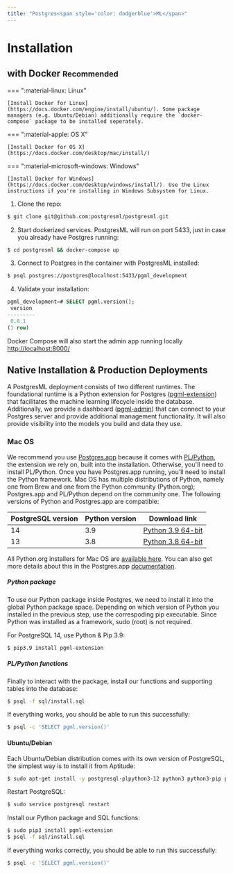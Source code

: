 ```yaml
---
title: "Postgres<span style='color: dodgerblue'>ML</span>"
---
```


# Installation

## with Docker <small>Recommended</small>
=== ":material-linux: Linux"

    [Install Docker for Linux](https://docs.docker.com/engine/install/ubuntu/). Some package managers (e.g. Ubuntu/Debian) additionally require the `docker-compose` package to be installed seperately.

=== ":material-apple: OS X"

    [Install Docker for OS X](https://docs.docker.com/desktop/mac/install/) 

=== ":material-microsoft-windows: Windows"

    [Install Docker for Windows](https://docs.docker.com/desktop/windows/install/). Use the Linux instructions if you're installing in Windows Subsystem for Linux.

1) Clone the repo:
```bash
$ git clone git@github.com:postgresml/postgresml.git
```

2) Start dockerized services. PostgresML will run on port 5433, just in case you already have Postgres running:
```bash
$ cd postgresml && docker-compose up
```

3) Connect to Postgres in the container with PostgresML installed:
```bash
$ psql postgres://postgres@localhost:5433/pgml_development
```

4) Validate your installation:
```sql
pgml_development=# SELECT pgml.version();
 version
---------
 0.8.1
(1 row)
```

Docker Compose will also start the admin app running locally [http://localhost:8000/](http://localhost:8000/)


## Native Installation & Production Deployments

A PostgresML deployment consists of two different runtimes. The foundational runtime is a Python extension for Postgres ([pgml-extension](./pgml-extension/)) that facilitates the machine learning lifecycle inside the database. Additionally, we provide a dashboard ([pgml-admin](./pgml-admin/)) that can connect to your Postgres server and provide additional management functionality. It will also provide visibility into the models you build and data they use. 

### Mac OS

We recommend you use [Postgres.app](https://postgresapp.com/) because it comes with [PL/Python](https://www.postgresql.org/docs/current/plpython.html), the extension we rely on, built into the installation. Otherwise, you'll need to install PL/Python. Once you have Postgres.app running, you'll need to install the Python framework. Mac OS has multiple distributions of Python, namely one from Brew and one from the Python community (Python.org); Postgres.app and PL/Python depend on the community one. The following versions of Python and Postgres.app are compatible:

| **PostgreSQL version** | **Python version** | **Download link**                                                                       |
|------------------------|--------------------|-----------------------------------------------------------------------------------------|
| 14                     | 3.9                | [Python 3.9 64-bit](https://www.python.org/ftp/python/3.9.12/python-3.9.12-macos11.pkg) |
| 13                     | 3.8                | [Python 3.8 64-bit](https://www.python.org/ftp/python/3.8.10/python-3.8.10-macos11.pkg) |

All Python.org installers for Mac OS are [available here](https://www.python.org/downloads/macos/). You can also get more details about this in the Postgres.app [documentation](https://postgresapp.com/documentation/plpython.html).

##### Python package

To use our Python package inside Postgres, we need to install it into the global Python package space. Depending on which version of Python you installed in the previous step, use the correspoding pip executable. Since Python was installed as a framework, sudo (root) is not required.

For PostgreSQL 14, use Python & Pip 3.9:

```bash
$ pip3.9 install pgml-extension
```

##### PL/Python functions

Finally to interact with the package, install our functions and supporting tables into the database:

```bash
$ psql -f sql/install.sql
```

If everything works, you should be able to run this successfully:

```bash
$ psql -c 'SELECT pgml.version()'
```

#### Ubuntu/Debian

Each Ubuntu/Debian distribution comes with its own version of PostgreSQL, the simplest way is to install it from Aptitude:

```bash
$ sudo apt-get install -y postgresql-plpython3-12 python3 python3-pip postgresql-12
```

Restart PostgreSQL:

```bash
$ sudo service postgresql restart
```

Install our Python package and SQL functions:

```bash
$ sudo pip3 install pgml-extension
$ psql -f sql/install.sql
```

If everything works correctly, you should be able to run this successfully:

```bash
$ psql -c 'SELECT pgml.version()'
```